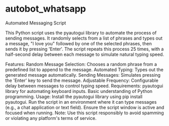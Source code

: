 # autobot_whatsapp
Automated Messaging Script

This Python script uses the pyautogui library to automate the process of sending messages. It randomly selects from a list of phrases and types out a message, "I love you" followed by one of the selected phrases, then sends it by pressing 'Enter'. The script repeats this process 25 times, with a half-second delay between each message to simulate natural typing speed.

Features:
Random Message Selection: Chooses a random phrase from a predefined list to append to the message.
Automated Typing: Types out the generated message automatically.
Sending Messages: Simulates pressing the 'Enter' key to send the message.
Adjustable Frequency: Configurable delay between messages to control typing speed.
Requirements:
pyautogui library for automating keyboard inputs.
Basic understanding of Python programming.
Usage:
Install the pyautogui library using pip install pyautogui.
Run the script in an environment where it can type messages (e.g., a chat application or text field).
Ensure the script window is active and focused when running.
Note: Use this script responsibly to avoid spamming or violating any platform's terms of service.
